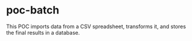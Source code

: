 # poc-batch

This POC imports data from a CSV spreadsheet, transforms it, and stores the final results in a database.
